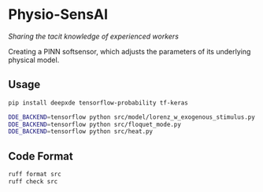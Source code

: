 # Physio-SensAI

*Sharing the tacit knowledge of experienced workers*

Creating a PINN softsensor, which adjusts the parameters of its underlying physical model.

## Usage

```bash
pip install deepxde tensorflow-probability tf-keras
```

```bash
DDE_BACKEND=tensorflow python src/model/lorenz_w_exogenous_stimulus.py
DDE_BACKEND=tensorflow python src/floquet_mode.py
DDE_BACKEND=tensorflow python src/heat.py
```

## Code Format

```bash
ruff format src
ruff check src
```
